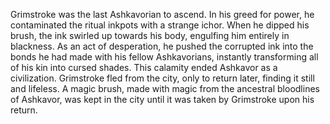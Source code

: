 Grimstroke was the last Ashkavorian to ascend. In his greed for power, he contaminated the ritual inkpots with a strange ichor. When he dipped his brush, the ink swirled up towards his body, engulfing him entirely in blackness. As an act of desperation, he pushed the corrupted ink into the bonds he had made with his fellow Ashkavorians, instantly transforming all of his kin into cursed shades. This calamity ended Ashkavor as a civilization. Grimstroke fled from the city, only to return later, finding it still and lifeless. A magic brush, made with magic from the ancestral bloodlines of Ashkavor, was kept in the city until it was taken by Grimstroke upon his return.